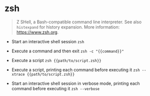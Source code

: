 # zsh
> Z SHell, a Bash-compatible command line interpreter.
> See also `histexpand` for history expansion.
> More information: <https://www.zsh.org>.

- Start an interactive shell session
`zsh`

- Execute a command and then exit
`zsh -c "{{command}}"`

- Execute a script
`zsh {{path/to/script.zsh}}`

- Execute a script, printing each command before executing it
`zsh --xtrace {{path/to/script.zsh}}`

- Start an interactive shell session in verbose mode, printing each command before executing it
`zsh --verbose`
